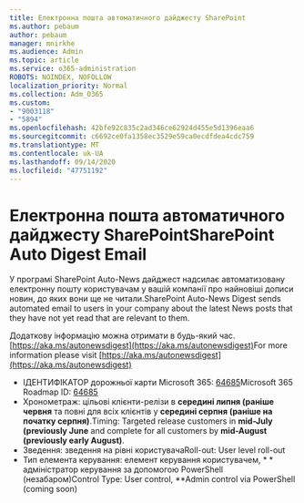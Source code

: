```yaml
---
title: Електронна пошта автоматичного дайджесту SharePoint
ms.author: pebaum
author: pebaum
manager: mnirkhe
ms.audience: Admin
ms.topic: article
ms.service: o365-administration
ROBOTS: NOINDEX, NOFOLLOW
localization_priority: Normal
ms.collection: Adm_O365
ms.custom:
- "9003118"
- "5894"
ms.openlocfilehash: 42bfe92c835c2ad346ce62924d455e5d1396eaa6
ms.sourcegitcommit: c6692ce0fa1358ec3529e59ca0ecdfdea4cdc759
ms.translationtype: MT
ms.contentlocale: uk-UA
ms.lasthandoff: 09/14/2020
ms.locfileid: "47751192"
---
```

# <a name="sharepoint-auto-digest-email"></a><span data-ttu-id="213f5-102">Електронна пошта автоматичного дайджесту SharePoint</span><span class="sxs-lookup"><span data-stu-id="213f5-102">SharePoint Auto Digest Email</span></span>

<span data-ttu-id="213f5-103">У програмі SharePoint Auto-News дайджест надсилає автоматизовану електронну пошту користувачам у вашій компанії про найновіші дописи новин, до яких вони ще не читали.</span><span class="sxs-lookup"><span data-stu-id="213f5-103">SharePoint Auto-News Digest sends automated email to users in your company about the latest News posts that they have not yet read that are relevant to them.</span></span>

<span data-ttu-id="213f5-104">Додаткову інформацію можна отримати в будь-який час. [https://aka.ms/autonewsdigest](https://aka.ms/autonewsdigest)</span><span class="sxs-lookup"><span data-stu-id="213f5-104">For more information please visit [https://aka.ms/autonewsdigest](https://aka.ms/autonewsdigest)</span></span>

- <span data-ttu-id="213f5-105">ІДЕНТИФІКАТОР дорожньої карти Microsoft 365:  [64685](https://www.microsoft.com/microsoft-365/roadmap?filters=&featureid=64685)</span><span class="sxs-lookup"><span data-stu-id="213f5-105">Microsoft 365 Roadmap ID:  [64685](https://www.microsoft.com/microsoft-365/roadmap?filters=&featureid=64685)</span></span>
- <span data-ttu-id="213f5-106">Хронометраж: цільові клієнти-релізи в  **середині липня (раніше червня**  та повні для всіх клієнтів у  **середині серпня (раніше на початку серпня)**.</span><span class="sxs-lookup"><span data-stu-id="213f5-106">Timing: Targeted release customers in  **mid-July (previously June**  and complete for all customers by  **mid-August (previously early August)**.</span></span>
- <span data-ttu-id="213f5-107">Зведення: зведення на рівні користувача</span><span class="sxs-lookup"><span data-stu-id="213f5-107">Roll-out: User level roll-out</span></span>
- <span data-ttu-id="213f5-108">Тип елемента керування: елемент керування користувачем, \* \* адміністратор керування за допомогою PowerShell (незабаром)</span><span class="sxs-lookup"><span data-stu-id="213f5-108">Control Type: User control,  \*\*Admin control via PowerShell (coming soon)</span></span>
